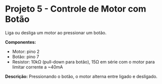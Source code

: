 # Projeto 5 - Controle de Motor com Botão

Liga ou desliga um motor ao pressionar um botão.

**Componentes:**
- Motor: pino 2
- Botão: pino 7
- Resistor: 10kΩ (pull-down para botão), 15Ω em série com o motor para limitar corrente a ~40mA

**Descrição:** Pressionando o botão, o motor alterna entre ligado e desligado.
